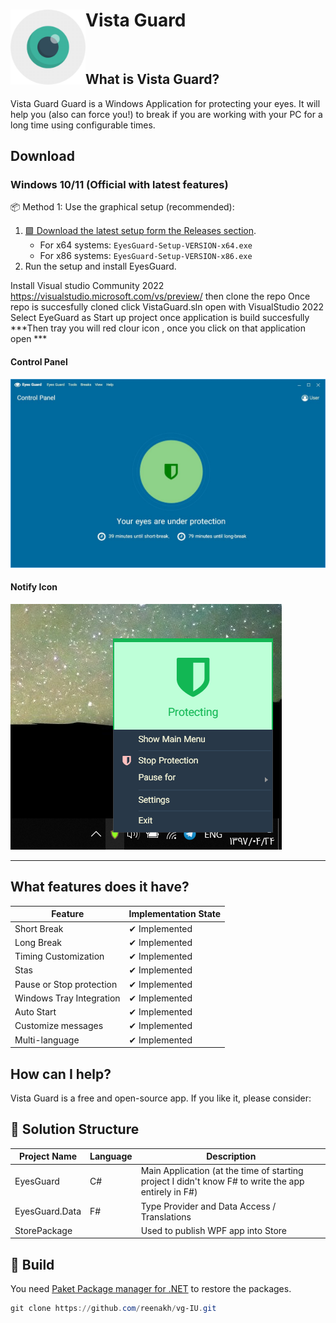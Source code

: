 # Vista Guard <img align="left" width="120" height="120" src="UWPAssets/150x150.png">

<br>

## What is Vista Guard?
Vista Guard Guard is a Windows Application for protecting your eyes. It will help you (also can force you!) to break if you are working with your PC for a long time using configurable times.

## Download

### Windows 10/11 (Official with latest features)


📦 Method 1: Use the graphical setup (recommended):

1. [🟩 Download the latest setup form the Releases section](https://github.com/reenakh/vg-IU/releases/tag/v1.0.0.0). 
   - For x64 systems: `EyesGuard-Setup-VERSION-x64.exe`
   - For x86 systems: `EyesGuard-Setup-VERSION-x86.exe`
2. Run the setup and install EyesGuard.

Install Visual studio Community  2022 https://visualstudio.microsoft.com/vs/preview/ 
then clone the repo 
Once repo is succesfully cloned click VistaGuard.sln open with VisualStudio 2022
Select EyeGuard as Start up project 
once application is build succesfully 
***Then tray you will red clour icon , once you click on that application open ***



#### Control Panel
![Vista Guard](Screenshots/Store/main.JPG)

#### Notify Icon
![Vista Guard NotifyIcon](Screenshots/Store/ContextMenu.png)

---

## What features does it have?

| Feature                  | Implementation State 
|--------------------------|----------------------
| Short Break              | ✔ Implemented       
| Long Break               | ✔ Implemented        
| Timing Customization     | ✔ Implemented        
| Stas                     | ✔ Implemented        
| Pause or Stop protection | ✔ Implemented       
| Windows Tray Integration | ✔ Implemented        
| Auto Start               | ✔ Implemented        
| Customize messages       | ✔ Implemented        
| Multi-language           | ✔ Implemented        

## How can I help?

Vista  Guard is a free and open-source app. If you like it, please consider:

## 📐 Solution Structure

| Project Name   | Language | Description                                  |
|----------------|----------|----------------------------------------------|
| EyesGuard      | C#       | Main Application (at the time of starting project I didn't know F# to write the app entirely in F#)|
| EyesGuard.Data | F#       | Type Provider and Data Access / Translations |
| StorePackage   |          | Used to publish WPF app into Store           |

## 🔨 Build

You need [Paket Package manager for .NET](https://fsprojects.github.io/Paket) to restore the packages.

```powershell
git clone https://github.com/reenakh/vg-IU.git
```
